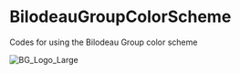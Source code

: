 # BilodeauGroupColorScheme
Codes for using the Bilodeau Group color scheme

![BG_Logo_Large](https://github.com/user-attachments/assets/8f35a572-5f99-447a-9ba9-35895c826dc6)
